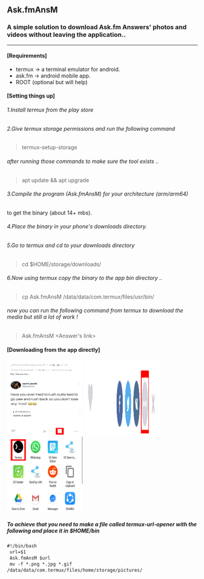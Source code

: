 ## Ask.fmAnsM
### A simple solution to download Ask.fm Answers' photos and videos without leaving the application..
_________________________________________

#### [Requirements]
- termux -> a terminal emulator for android.
- ask.fm -> android mobile app.
- ROOT (optional but will help)

#### [Setting things up]
###### 1.Install termux from the play store
###### 2.Give termux storage permissions and run the following command
>termux-setup-storage

###### after running those commands to make sure the tool exists ..

>apt update && apt upgrade

###### 3.Compile the program (Ask.fmAnsM) for your architecture (arm/arm64)
to get the binary (about 14+ mbs).

###### 4.Place the binary in your phone's downloads directory.  

###### 5.Go to termux and cd to your downloads directory

>cd $HOME/storage/downloads/

###### 6.Now using termux copy the binary to the app bin directory ..

>cp Ask.fmAnsM /data/data/com.termux/files/usr/bin/

###### now you can run the following command from termux to download the media but still a lot of work !

>Ask.fmAnsM <Answer's link>

#### [Downloading from the app directly]

<img src="https://github.com/ahmdaeyz/Ask.fmAnsM/blob/master/media/1.jpg" width="200" height="200">

<img src="https://github.com/ahmdaeyz/Ask.fmAnsM/blob/master/media/2.jpg" width="200" height="200">

<img src="https://github.com/ahmdaeyz/Ask.fmAnsM/blob/master/media/3.jpg" width="200" height="200">

##### To achieve that you need to make a file called termux-url-opener with the following and place it in $HOME/bin

```
#!/bin/bash
 url=$1
 Ask.fmAnsM $url
 mv -f *.png *.jpg *.gif /data/data/com.termux/files/home/storage/pictures/
```

